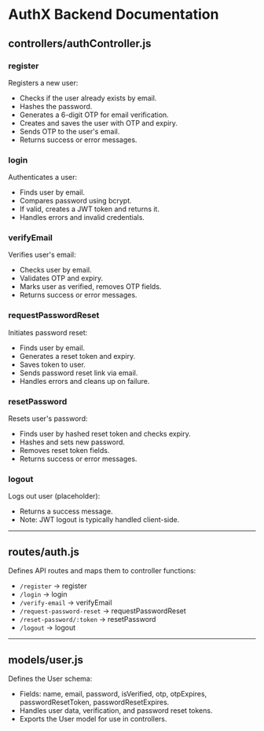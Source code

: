 # AuthX Backend Documentation

## controllers/authController.js

### register
Registers a new user:
- Checks if the user already exists by email.
- Hashes the password.
- Generates a 6-digit OTP for email verification.
- Creates and saves the user with OTP and expiry.
- Sends OTP to the user's email.
- Returns success or error messages.

### login
Authenticates a user:
- Finds user by email.
- Compares password using bcrypt.
- If valid, creates a JWT token and returns it.
- Handles errors and invalid credentials.

### verifyEmail
Verifies user's email:
- Checks user by email.
- Validates OTP and expiry.
- Marks user as verified, removes OTP fields.
- Returns success or error messages.

### requestPasswordReset
Initiates password reset:
- Finds user by email.
- Generates a reset token and expiry.
- Saves token to user.
- Sends password reset link via email.
- Handles errors and cleans up on failure.

### resetPassword
Resets user's password:
- Finds user by hashed reset token and checks expiry.
- Hashes and sets new password.
- Removes reset token fields.
- Returns success or error messages.

### logout
Logs out user (placeholder):
- Returns a success message.
- Note: JWT logout is typically handled client-side.

---

## routes/auth.js

Defines API routes and maps them to controller functions:
- `/register` → register
- `/login` → login
- `/verify-email` → verifyEmail
- `/request-password-reset` → requestPasswordReset
- `/reset-password/:token` → resetPassword
- `/logout` → logout

---

## models/user.js

Defines the User schema:
- Fields: name, email, password, isVerified, otp, otpExpires, passwordResetToken, passwordResetExpires.
- Handles user data, verification, and password reset tokens.
- Exports the User model for use in controllers.
